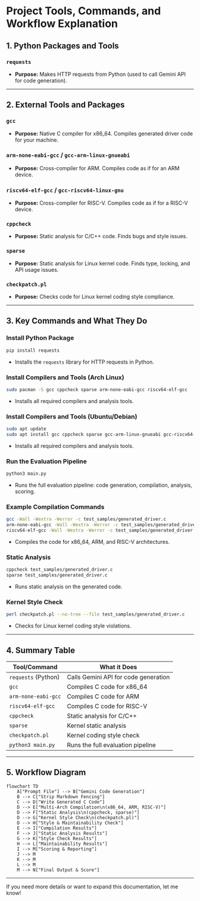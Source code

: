 # Project Tools, Commands, and Workflow Explanation

## 1. Python Packages and Tools

### `requests`
- **Purpose:** Makes HTTP requests from Python (used to call Gemini API for code generation).

---

## 2. External Tools and Packages

### `gcc`
- **Purpose:** Native C compiler for x86_64. Compiles generated driver code for your machine.

### `arm-none-eabi-gcc` / `gcc-arm-linux-gnueabi`
- **Purpose:** Cross-compiler for ARM. Compiles code as if for an ARM device.

### `riscv64-elf-gcc` / `gcc-riscv64-linux-gnu`
- **Purpose:** Cross-compiler for RISC-V. Compiles code as if for a RISC-V device.

### `cppcheck`
- **Purpose:** Static analysis for C/C++ code. Finds bugs and style issues.

### `sparse`
- **Purpose:** Static analysis for Linux kernel code. Finds type, locking, and API usage issues.

### `checkpatch.pl`
- **Purpose:** Checks code for Linux kernel coding style compliance.

---

## 3. Key Commands and What They Do

### Install Python Package
```bash
pip install requests
```
- Installs the `requests` library for HTTP requests in Python.

### Install Compilers and Tools (Arch Linux)
```bash
sudo pacman -S gcc cppcheck sparse arm-none-eabi-gcc riscv64-elf-gcc
```
- Installs all required compilers and analysis tools.

### Install Compilers and Tools (Ubuntu/Debian)
```bash
sudo apt update
sudo apt install gcc cppcheck sparse gcc-arm-linux-gnueabi gcc-riscv64-linux-gnu
```
- Installs all required compilers and analysis tools.

### Run the Evaluation Pipeline
```bash
python3 main.py
```
- Runs the full evaluation pipeline: code generation, compilation, analysis, scoring.

### Example Compilation Commands
```bash
gcc -Wall -Wextra -Werror -c test_samples/generated_driver.c
arm-none-eabi-gcc -Wall -Wextra -Werror -c test_samples/generated_driver.c
riscv64-elf-gcc -Wall -Wextra -Werror -c test_samples/generated_driver.c
```
- Compiles the code for x86_64, ARM, and RISC-V architectures.

### Static Analysis
```bash
cppcheck test_samples/generated_driver.c
sparse test_samples/generated_driver.c
```
- Runs static analysis on the generated code.

### Kernel Style Check
```bash
perl checkpatch.pl --no-tree --file test_samples/generated_driver.c
```
- Checks for Linux kernel coding style violations.

---

## 4. Summary Table

| Tool/Command                | What it Does                                              |
|-----------------------------|----------------------------------------------------------|
| `requests` (Python)         | Calls Gemini API for code generation                     |
| `gcc`                       | Compiles C code for x86_64                               |
| `arm-none-eabi-gcc`         | Compiles C code for ARM                                  |
| `riscv64-elf-gcc`           | Compiles C code for RISC-V                               |
| `cppcheck`                  | Static analysis for C/C++                                |
| `sparse`                    | Kernel static analysis                                   |
| `checkpatch.pl`             | Kernel coding style check                                |
| `python3 main.py`           | Runs the full evaluation pipeline                        |

---

## 5. Workflow Diagram

```mermaid
flowchart TD
    A["Prompt File"] --> B["Gemini Code Generation"]
    B --> C["Strip Markdown Fencing"]
    C --> D["Write Generated C Code"]
    D --> E["Multi-Arch Compilation\n(x86_64, ARM, RISC-V)"]
    D --> F["Static Analysis\n(cppcheck, sparse)"]
    D --> G["Kernel Style Check\n(checkpatch.pl)"]
    D --> H["Style & Maintainability Check"]
    E --> I["Compilation Results"]
    F --> J["Static Analysis Results"]
    G --> K["Style Check Results"]
    H --> L["Maintainability Results"]
    I --> M["Scoring & Reporting"]
    J --> M
    K --> M
    L --> M
    M --> N["Final Output & Score"]
```

---

If you need more details or want to expand this documentation, let me know! 